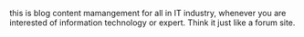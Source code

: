 this is blog content mamangement for all in IT industry, whenever you are interested of information technology or expert. Think it just like a forum site.
